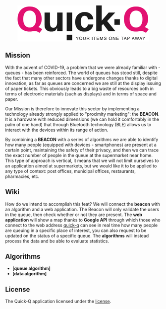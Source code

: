 <p align="center"><img src="public/img/brand.png"></p>

## Mission

With the advent of COVID-19, a problem that we were already familiar with - queues - has been reinforced.
The world of queues has stood still, despite the fact that many other sectors have undergone changes thanks to digital innovation, as far as queues are concerned we are still at the display issuing of paper tickets.
This obviously leads to a big waste of resources both in terms of electronic materials (such as displays) and in terms of space and paper.
 
Our Mission is therefore to innovate this sector by implementing a technology already strongly applied to "proximity marketing": the **BEACON**.
It is a hardware with reduced dimensions (we can hold it comfortably in the palm of one hand) that through Bluetooth technology (BLE) allows us to interact with the devices within its range of action.
 
By combining a **BEACON** with a series of algorithms we are able to identify how many people (equipped with devices - smartphones) are present at a certain point, maintaining the safety of their privacy, and then we can trace the exact number of people in the queue at the supermarket near home.
This type of approach is vertical, it means that we will not limit ourselves to an application aimed at supermarkets, but we would like it to be applied to any type of context: post offices, municipal offices, restaurants, pharmacies, etc.


## Wiki

How do we intend to accomplish this feat?
We will connect the **beacon** with an algorithm and a web application.
The Beacon will only validate the users in the queue, then check whether or not they are present.
The **web application** will show a map thanks to **Google API** through which those who connect to the web address [quick-q](https://quick-q.com) can see in real time how many people are queuing in a specific place of interest, you can also request to be updated on the status of a specific queue.
The **algorithms** will instead process the data and be able to evaluate statistics.


## Algorithms

- **[queue algorithm]**
- **[data algorithm]**


## License

The Quick-Q application licensed under the [license](https://github.com/passasooz/quick-q/blob/master/LICENSE).
